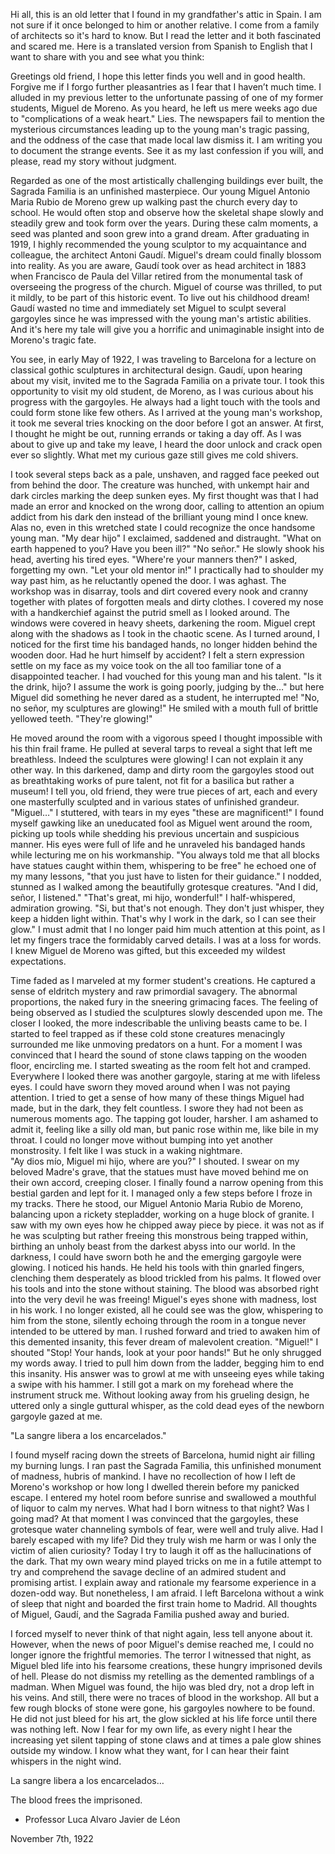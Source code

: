Hi all, this is an old letter that I found in my grandfather's attic in Spain. I am not sure if it once belonged to him or another relative. I come from a family of architects so it's hard to know. But I read the letter and it both fascinated and scared me. Here is a translated version from Spanish to English that I want to share with you and see what you think: 

Greetings old friend, I hope this letter finds you well and in good health. Forgive me if I forgo further pleasantries as I fear that I haven’t much time. I alluded in my previous letter to the unfortunate passing of one of my former students, Miguel de Moreno. As you heard, he left us mere weeks ago due to "complications of a weak heart." Lies. The newspapers fail to mention the mysterious circumstances leading up to the young man's tragic passing, and the oddness of the case that made local law dismiss it. I am writing you to document the strange events. See it as my last confession if you will, and please, read my story without judgment. 

Regarded as one of the most artistically challenging buildings ever built, the Sagrada Familia is an unfinished masterpiece. Our young Miguel Antonio Maria Rubio de Moreno grew up walking past the church every day to school. He would often stop and observe how the skeletal shape slowly and steadily grew and took form over the years. During these calm moments, a seed was planted and soon grew into a grand dream. After graduating in 1919, I highly recommended the young sculptor to my acquaintance and colleague, the architect Antoni Gaudí. Miguel's dream could finally blossom into reality. As you are aware, Gaudí took over as head architect in 1883 when Francisco de Paula del Villar retired from the monumental task of overseeing the progress of the church. Miguel of course was thrilled, to put it mildly, to be part of this historic event. To live out his childhood dream! Gaudí wasted no time and immediately set Miguel to sculpt several gargoyles since he was impressed with the young man's artistic abilities. And it's here my tale will give you a horrific and unimaginable insight into de Moreno's tragic fate. 

You see, in early May of 1922, I was traveling to Barcelona for a lecture on classical gothic sculptures in architectural design. Gaudí, upon hearing about my visit, invited me to the Sagrada Familia on a private tour. I took this opportunity to visit my old student, de Moreno, as I was curious about his progress with the gargoyles. He always had a light touch with the tools and could form stone like few others. As I arrived at the young man's workshop, it took me several tries knocking on the door before I got an answer. At first, I thought he might be out, running errands or taking a day off. As I was about to give up and take my leave, I heard the door unlock and crack open ever so slightly. What met my curious gaze still gives me cold shivers. 

I took several steps back as a pale, unshaven, and ragged face peeked out from behind the door. The creature was hunched, with unkempt hair and dark circles marking the deep sunken eyes. My first thought was that I had made an error and knocked on the wrong door, calling to attention an opium addict from his dark den instead of the brilliant young mind I once knew. Alas no, even in this wretched state I could recognize the once handsome young man. 
"My dear hijo" I exclaimed, saddened and distraught. "What on earth happened to you? Have you been ill?" 
"No señor." He slowly shook his head, averting his tired eyes. 
"Where're your manners then?" I asked, forgetting my own. "Let your old mentor in!" I practically had to shoulder my way past him, as he reluctantly opened the door. I was aghast. The workshop was in disarray, tools and dirt covered every nook and cranny together with plates of forgotten meals and dirty clothes. I covered my nose with a handkerchief against the putrid smell as I looked around. The windows were covered in heavy sheets, darkening the room. Miguel crept along with the shadows as I took in the chaotic scene. As I turned around, I noticed for the first time his bandaged hands, no longer hidden behind the wooden door. Had he hurt himself by accident? I felt a stern expression settle on my face as my voice took on the all too familiar tone of a disappointed teacher. I had vouched for this young man and his talent. 
"Is it the drink, hijo? I assume the work is going poorly, judging by the…" but here Miguel did something he never dared as a student, he interrupted me!
"No, no señor, my sculptures are glowing!" He smiled with a mouth full of brittle yellowed teeth. "They're glowing!" 

He moved around the room with a vigorous speed I thought impossible with his thin frail frame. He pulled at several tarps to reveal a sight that left me breathless. Indeed the sculptures were glowing! I can not explain it any other way. In this darkened, damp and dirty room the gargoyles stood out as breathtaking works of pure talent, not fit for a basilica but rather a museum! I tell you, old friend, they were true pieces of art, each and every one masterfully sculpted and in various states of unfinished grandeur. 
"Miguel…" I stuttered, with tears in my eyes "these are magnificent!" I found myself gawking like an uneducated fool as Miguel went around the room, picking up tools while shedding his previous uncertain and suspicious manner. His eyes were full of life and he unraveled his bandaged hands while lecturing me on his workmanship. 
"You always told me that all blocks have statues caught within them, whispering to be free" he echoed one of my many lessons, "that you just have to listen for their guidance." I nodded, stunned as I walked among the beautifully grotesque creatures. "And I did, señor, I listened." 
"That's great, mi hijo, wonderful!" I half-whispered, admiration growing. 
"Si, but that's not enough. They don't just whisper, they keep a hidden light within. That's why I work in the dark, so I can see their glow." I must admit that I no longer paid him much attention at this point, as I let my fingers trace the formidably carved details. I was at a loss for words. I knew Miguel de Moreno was gifted, but this exceeded my wildest expectations. 

Time faded as I marveled at my former student's creations. He captured a sense of eldritch mystery and raw primordial savagery. The abnormal proportions, the naked fury in the sneering grimacing faces. The feeling of being observed as I studied the sculptures slowly descended upon me. The closer I looked, the more indescribable the unliving beasts came to be. I started to feel trapped as if these cold stone creatures menacingly surrounded me like unmoving predators on a hunt. For a moment I was convinced that I heard the sound of stone claws tapping on the wooden floor, encircling me. I started sweating as the room felt hot and cramped. Everywhere I looked there was another gargoyle, staring at me with lifeless eyes. I could have sworn they moved around when I was not paying attention. I tried to get a sense of how many of these things Miguel had made, but in the dark, they felt countless. I swore they had not been as numerous moments ago. The tapping got louder, harsher. I am ashamed to admit it, feeling like a silly old man, but panic rose within me, like bile in my throat. I could no longer move without bumping into yet another monstrosity. I felt like I was stuck in a waking nightmare.  
"Ay dios mío, Miguel mi hijo, where are you?" I shouted. I swear on my beloved Madre's grave, that the statues must have moved behind me on their own accord, creeping closer. I finally found a narrow opening from this bestial garden and lept for it. I managed only a few steps before I froze in my tracks. There he stood, our Miguel Antonio Maria Rubio de Moreno, balancing upon a rickety stepladder, working on a huge block of granite. I saw with my own eyes how he chipped away piece by piece. it was not as if he was sculpting but rather freeing this monstrous being trapped within, birthing an unholy beast from the darkest abyss into our world. In the darkness, I could have sworn both he and the emerging gargoyle were glowing. I noticed his hands. He held his tools with thin gnarled fingers, clenching them desperately as blood trickled from his palms. It flowed over his tools and into the stone without staining. The blood was absorbed right into the very devil he was freeing! Miguel's eyes shone with madness, lost in his work. I no longer existed, all he could see was the glow, whispering to him from the stone, silently echoing through the room in a tongue never intended to be uttered by man. I rushed forward and tried to awaken him of this demented insanity, this fever dream of malevolent creation. 
"Miguel!" I shouted "Stop! Your hands, look at your poor hands!" But he only shrugged my words away. I tried to pull him down from the ladder, begging him to end this insanity. His answer was to growl at me with unseeing eyes while taking a swipe with his hammer. I still got a mark on my forehead where the instrument struck me. Without looking away from his grueling design, he uttered only a single guttural whisper, as the cold dead eyes of the newborn gargoyle gazed at me. 
 
"La sangre libera a los encarcelados."

I found myself racing down the streets of Barcelona, humid night air filling my burning lungs. I ran past the Sagrada Familia, this unfinished monument of madness, hubris of mankind. I have no recollection of how I left de Moreno's workshop or how long I dwelled therein before my panicked escape. I entered my hotel room before sunrise and swallowed a mouthful of liquor to calm my nerves. What had I born witness to that night? Was I going mad? At that moment I was convinced that the gargoyles, these grotesque water channeling symbols of fear, were well and truly alive. Had I barely escaped with my life? Did they truly wish me harm or was I only the victim of alien curiosity? Today I try to laugh it off as the hallucinations of the dark. That my own weary mind played tricks on me in a futile attempt to try and comprehend the savage decline of an admired student and promising artist. I explain away and rationale my fearsome experience in a dozen-odd way. But nonetheless, I am afraid. I left Barcelona without a wink of sleep that night and boarded the first train home to Madrid. All thoughts of Miguel, Gaudí, and the Sagrada Familia pushed away and buried. 

I forced myself to never think of that night again, less tell anyone about it. However, when the news of poor Miguel's demise reached me, I could no longer ignore the frightful memories. The terror I witnessed that night, as Miguel bled life into his fearsome creations, these hungry imprisoned devils of hell. Please do not dismiss my retelling as the demented ramblings of a madman. When Miguel was found, the hijo was bled dry, not a drop left in his veins. And still, there were no traces of blood in the workshop. All but a few rough blocks of stone were gone, his gargoyles nowhere to be found. He did not just bleed for his art, the glow sickled at his life force until there was nothing left. Now I fear for my own life, as every night I hear the increasing yet silent tapping of stone claws and at times a pale glow shines outside my window. I know what they want, for I can hear their faint whispers in the night wind. 

La sangre libera a los encarcelados…

The blood frees the imprisoned.

-  Professor Luca Alvaro Javier de Léon

November 7th, 1922